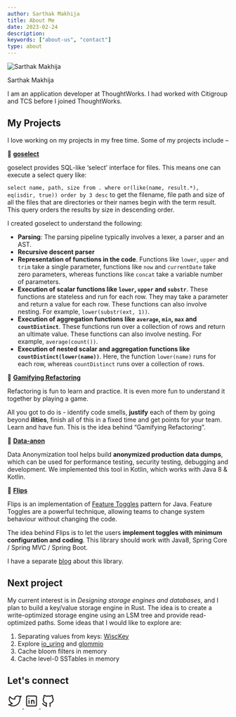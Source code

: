 ```yaml
---
author: Sarthak Makhija
title: About Me
date: 2023-02-24
description:
keywords: ["about-us", "contact"]
type: about
---
```


<style>
 .social{
    display: inline-block;
    text-align: left;
    width: 100%;
    color: #a6a6a6;
    font-size: .9em;
}
</style>

<div class="self-container">
    <p><img class="self-image" alt="Sarthak Makhija" src="/self.png"></p> 
    <p class="self">Sarthak Makhija</p>
</div>
I am an application developer at ThoughtWorks. I had worked with Citigroup and TCS before I joined ThoughtWorks.

## My Projects

I love working on my projects in my free time. Some of my projects include –

🔹 **[goselect](https://github.com/SarthakMakhija/goselect)**

goselect provides SQL-like ‘select’ interface for files. This means one can execute a select query like:

`select name, path, size from . where or(like(name, result.*), eq(isdir, true)) order by 3 desc`
to get the filename, file path and size of all the files that are directories or their names begin with the term result. This query orders the results by size in descending order.

I created goselect to understand the following:
- **Parsing**: The parsing pipeline typically involves a lexer, a parser and an AST.
- **Recursive descent parser**
- **Representation of functions in the code**. Functions like `lower`, `upper` and `trim` take a single parameter, functions like `now` and `currentDate` take zero parameters, whereas functions like `concat` take a variable number of parameters.
- **Execution of scalar functions like `lower`, `upper` and `substr`**. These functions are stateless and run for each row. They may take a parameter and return a value for each row. These functions can also involve nesting. For example, `lower(substr(ext, 1))`.
- **Execution of aggregation functions like `average`, `min`, `max` and `countDistinct`**. These functions run over a collection of rows and return an ultimate value. These functions can also involve nesting. For example, `average(count())`.
- **Execution of nested scalar and aggregation functions like `countDistinct(lower(name))`**. Here, the function `lower(name)` runs for each row, whereas `countDistinct` runs over a collection of rows.

🔹 **[Gamifying Refactoring](http://gamifying-refactoring.github.io/)**

Refactoring is fun to learn and practice. It is even more fun to understand it together by playing a game.

All you got to do is - identify code smells, **justify** each of them by going beyond **ilities**, finish all of this in a fixed time and get points for your team. Learn and have fun. This is the idea behind “Gamifying Refactoring”.

🔹 **[Data-anon](https://github.com/dataanon/data-anon)**

Data Anonymization tool helps build **anonymized production data dumps**, which can be used for performance testing, security testing, debugging and development. We implemented this tool in Kotlin, which works with Java 8 & Kotlin.

🔹 **[Flips](https://github.com/Feature-Flip/flips)**

Flips is an implementation of [Feature Toggles](https://martinfowler.com/articles/feature-toggles.html) pattern for Java. Feature Toggles are a powerful technique, allowing teams to change system behaviour without changing the code.

The idea behind Flips is to let the users **implement toggles with minimum configuration and coding**. This library should work with Java8, Spring Core / Spring MVC / Spring Boot.

I have a separate [blog](https://tech-lessons.in/flips-feature-flipping-for-java/) about this library.

## Next project
My current interest is in *Designing storage engines and databases*, and I plan to build a key/value storage engine in Rust. The idea is to create a write-optimized storage engine using an LSM tree and provide read-optimized paths.
Some ideas that I would like to explore are:
1. Separating values from keys: [WiscKey](https://www.usenix.org/system/files/conference/fast16/fast16-papers-lu.pdf)
2. Explore [io_uring](https://unixism.net/loti/what_is_io_uring.html) and [glommio](https://github.com/DataDog/glommio)
3. Cache bloom filters in memory
4. Cache level-0 SSTables in memory

## Let's connect
<div class="flex gap-x-3 flex-wrap gap-y-2">
    <a
      href="https://twitter.com/MakhijaSarthak"
      target="_blank"
      rel="noopener"
      aria-label="Twitter"
      class="p-1 inline-block rounded-full border border-transparent text-gray-500 hover:text-gray-800 hover:border-gray-800 cursor-pointer transition-colors dark:text-gray-600 dark:hover:border-gray-300 dark:hover:text-gray-300"
    >
      <svg
        xmlns="http://www.w3.org/2000/svg"
        width="34"
        height="34"
        viewBox="0 0 24 24"
        stroke-width="1.5"
        stroke="currentColor"
        fill="none"
        stroke-linecap="round"
        stroke-linejoin="round"
      >
        <path stroke="none" d="M0 0h24v24H0z" fill="none" />
        <path
          d="M22 4.01c-1 .49 -1.98 .689 -3 .99c-1.121 -1.265 -2.783 -1.335 -4.38 -.737s-2.643 2.06 -2.62 3.737v1c-3.245 .083 -6.135 -1.395 -8 -4c0 0 -4.182 7.433 4 11c-1.872 1.247 -3.739 2.088 -6 2c3.308 1.803 6.913 2.423 10.034 1.517c3.58 -1.04 6.522 -3.723 7.651 -7.742a13.84 13.84 0 0 0 .497 -3.753c-.002 -.249 1.51 -2.772 1.818 -4.013z"
        />
      </svg>
    </a>
    <a
      href="https://www.linkedin.com/in/sarthak-makhija-7a165a55"
      target="_blank"
      rel="noopener"
      aria-label="LinkedIn"
      class="p-1 inline-block rounded-full border border-transparent text-gray-500 hover:text-gray-800 hover:border-gray-800 cursor-pointer transition-colors dark:text-gray-600 dark:hover:border-gray-300 dark:hover:text-gray-300"
    >
      <svg
        xmlns="http://www.w3.org/2000/svg"
        width="34"
        height="34"
        viewBox="0 0 24 24"
        stroke-width="1.5"
        stroke="currentColor"
        fill="none"
        stroke-linecap="round"
        stroke-linejoin="round"
      >
        <path stroke="none" d="M0 0h24v24H0z" fill="none" />
        <rect x="4" y="4" width="16" height="16" rx="2" />
        <line x1="8" y1="11" x2="8" y2="16" />
        <line x1="8" y1="8" x2="8" y2="8.01" />
        <line x1="12" y1="16" x2="12" y2="11" />
        <path d="M16 16v-3a2 2 0 0 0 -4 0" />
      </svg>
    </a>
    <a
      href="https://github.com/SarthakMakhija"
      target="_blank"
      rel="noopener"
      aria-label="GitHub"
      class="p-1 inline-block rounded-full border border-transparent text-gray-500 hover:text-gray-800 hover:border-gray-800 cursor-pointer transition-colors dark:text-gray-600 dark:hover:border-gray-300 dark:hover:text-gray-300"
    >
      <svg
        xmlns="http://www.w3.org/2000/svg"
        width="34"
        height="34"
        viewBox="0 0 24 24"
        stroke-width="1.5"
        stroke="currentColor"
        fill="none"
        stroke-linecap="round"
        stroke-linejoin="round"
      >
        <path stroke="none" d="M0 0h24v24H0z" fill="none" />
        <path
          d="M9 19c-4.3 1.4 -4.3 -2.5 -6 -3m12 5v-3.5c0 -1 .1 -1.4 -.5 -2c2.8 -.3 5.5 -1.4 5.5 -6a4.6 4.6 0 0 0 -1.3 -3.2a4.2 4.2 0 0 0 -.1 -3.2s-1.1 -.3 -3.5 1.3a12.3 12.3 0 0 0 -6.2 0c-2.4 -1.6 -3.5 -1.3 -3.5 -1.3a4.2 4.2 0 0 0 -.1 3.2a4.6 4.6 0 0 0 -1.3 3.2c0 4.6 2.7 5.7 5.5 6c-.6 .6 -.6 1.2 -.5 2v3.5"
        />
      </svg>
    </a>
</div>
